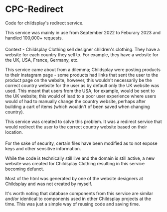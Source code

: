 # CPC-Redirect
Code for childsplay's redirect service. 

This service was mainly in use from September 2022 to Feburary 2023 and handled 100,000+ requests.

####

Context - Childsplay Clothing sell designer children's clothing. They have a website for each country they sell to.
For example, they have a website for the UK, USA, France, Germany, etc.

This service came about from a dilemma; Childsplay were posting products to their instagram page - some products had
links that sent the user to the product page on the website, however, this wouldn't necessarily be the correct country
website for the user as by default only the UK website was used. This meant that users from the USA, for example, would
be sent to the UK website; this would of lead to a poor user experience where users would of had to manually change
the country website, perhaps after building a cart of items (which wouldn't of been saved when changing country).

This service was created to solve this problem. It was a redirect service that would redirect the user to the correct
country website based on their location. 

####

For the sake of security, certain files have been modified as to not expose keys and other sensitive information.

While the code is technically still live and the domain is still active, a new website
was created for Childsplay Clothing resulting in this service becoming defunct.

Most of the html was generated by one of the website designers at Childsplay and was not created by myself.

It's worth noting that database components from this service are similar and/or identical to components used in
other Childsplay projects at the time. This was just a simple way of reusing code and saving time.

####
